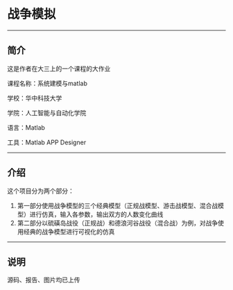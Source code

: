 # 战争模拟
- - -
## 简介
这是作者在大三上的一个课程的大作业

课程名称：系统建模与matlab

学校：华中科技大学

学院：人工智能与自动化学院

语言：Matlab

工具：Matlab APP Designer
- - -
## 介绍
这个项目分为两个部分：
1. 第一部分使用战争模型的三个经典模型（正规战模型、游击战模型、混合战模型）进行仿真，输入各参数，输出双方的人数变化曲线
2. 第二部分以硫磺岛战役（正规战）和德浪河谷战役（混合战）为例，对战争使用经典的战争模型进行可视化的仿真
- - -
## 说明
源码、报告、图片均已上传
